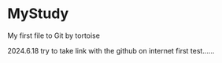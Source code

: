 # MyStudy
My first file to Git by tortoise

2024.6.18
try to take link with the github on internet
first test......
